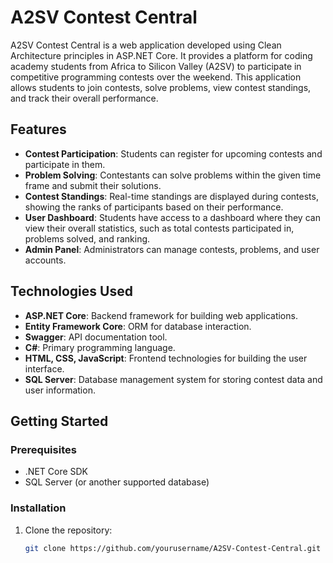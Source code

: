 # A2SV Contest Central

A2SV Contest Central is a web application developed using Clean Architecture principles in ASP.NET Core. It provides a platform for coding academy students from Africa to Silicon Valley (A2SV) to participate in competitive programming contests over the weekend. This application allows students to join contests, solve problems, view contest standings, and track their overall performance.

## Features

- **Contest Participation**: Students can register for upcoming contests and participate in them.
- **Problem Solving**: Contestants can solve problems within the given time frame and submit their solutions.
- **Contest Standings**: Real-time standings are displayed during contests, showing the ranks of participants based on their performance.
- **User Dashboard**: Students have access to a dashboard where they can view their overall statistics, such as total contests participated in, problems solved, and ranking.
- **Admin Panel**: Administrators can manage contests, problems, and user accounts.

## Technologies Used

- **ASP.NET Core**: Backend framework for building web applications.
- **Entity Framework Core**: ORM for database interaction.
- **Swagger**: API documentation tool.
- **C#**: Primary programming language.
- **HTML, CSS, JavaScript**: Frontend technologies for building the user interface.
- **SQL Server**: Database management system for storing contest data and user information.

## Getting Started

### Prerequisites

- .NET Core SDK
- SQL Server (or another supported database)

### Installation

1. Clone the repository:

   ```bash
   git clone https://github.com/yourusername/A2SV-Contest-Central.git
